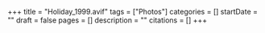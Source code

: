 +++
title = "Holiday_1999.avif"
tags = ["Photos"]
categories = []
startDate = ""
draft = false
pages = []
description = ""
citations = []
+++
